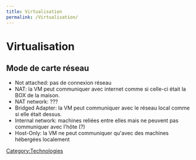 ```yaml
---
title: Virtualisation
permalink: /Virtualisation/
---
```


# Virtualisation

Mode de carte réseau
--------------------

-   Not attached: pas de connexion réseau
-   NAT: la VM peut communiquer avec internet comme si celle-ci était la BOX de la maison.
-   NAT network: ???
-   Bridged Adapter: la VM peut communiquer avec le réseau local comme si elle était dessus.
-   Internal network: machines reliées entre elles mais ne peuvent pas communiquer avec l'hôte (?)
-   Host-Only: la VM ne peut communiquer qu'avec des machines hébergées localement

[Category:Technologies](/Category:Technologies "wikilink")
